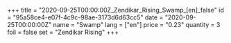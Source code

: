 +++
title = "2020-09-25T00:00:00Z_Zendikar_Rising_Swamp_[en]_false"
id = "95a58ce4-e07f-4c9c-98ae-3173d6d63cc5"
date = "2020-09-25T00:00:00Z"
name = "Swamp"
lang = ["en"]
price = "0.23"
quantity = 3
foil = false
set = "Zendikar Rising"
+++
